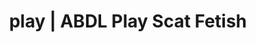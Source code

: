 ---
categories:
- Lingerie Art
- Self-Pleasure
- Inclusive Desire
- Spiritual Kink
- Tattooed Beauties
image: /assets/images/1747714220576.jpg
layout: post
schema:
  description: Premium adult content featuring Scat Fetish, ABDL Play. High-quality
    visuals with erotic themes.
  keywords:
  - ABDL Play
  - Body Positivity
  - Slow Burn
  - Ethical Porn
  - Gender-Fluid
  - Erotic Audiobooks
  - Scat Fetish
  name: 1747714220576 | Scat Fetish ABDL Play
  type: VisualArtwork
seo:
  description: Featured content with artistic ABDL Play, Scat Fetish. HD images available.
  keywords: ABDL Play, Scat Fetish
  og_image: /assets/images/1747714220576.jpg
  schema_type: VisualArtwork
tags:
- '#play'
- Scat Fetish
- ABDL Play
title: play | ABDL Play Scat Fetish
---